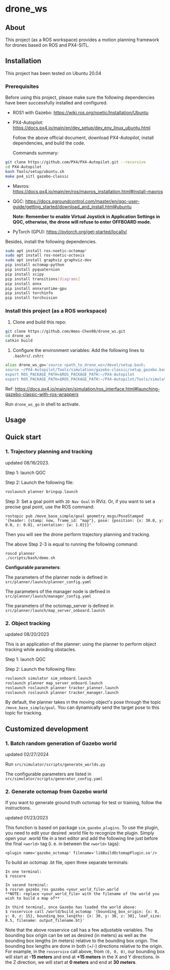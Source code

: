# **drone_ws**

## **About**

This project (as a ROS workspace) provides a motion planning framework for drones based on ROS and PX4-SITL.

## **Installation**

This project has been tested on Ubuntu 20.04

### **Prerequisites**

Before using this project, please make sure the following dependencies have been successfully installed and configured.

- ROS1 with Gazebo: https://wiki.ros.org/noetic/Installation/Ubuntu

- PX4-Autopilot: https://docs.px4.io/main/en/dev_setup/dev_env_linux_ubuntu.html

  Follow the above official document, download PX4-Autopilot, install dependencies, and build the code.

  Commands summary:

```bash
git clone https://github.com/PX4/PX4-Autopilot.git --recursive
cd PX4-Autopilot
bash Tools/setup/ubuntu.sh
make px4_sitl gazebo-classic
```

- Mavros: https://docs.px4.io/main/en/ros/mavros_installation.html#install-mavros

- QGC: https://docs.qgroundcontrol.com/master/en/qgc-user-guide/getting_started/download_and_install.html#ubuntu

  **Note: Remember to enable Virtual Joystick in Application Settings in QGC, otherwise, the drone will refuse to enter OFFBOARD mode.**

- PyTorch (GPU): https://pytorch.org/get-started/locally/

Besides, install the following dependencies.

```bash
sudo apt install ros-noetic-octomap*
sudo apt install ros-noetic-octovis
sudo apt install graphviz graphviz-dev
pip install octomap-python
pip install pyquaternion
pip install scipy
pip install transitions[diagrams]
pip install onnx
pip install onnxruntime-gpu
pip install torchinfo
pip install torchvision
```

### **Install this project (as a ROS workspace)**

1. Clone and build this repo:

```bash
git clone https://github.com/Amos-Chen98/drone_ws.git
cd drone_ws
catkin build
```

1. Configure the environment variables: Add the following lines to `.bashrc`/`.zshrc`

```bash
alias drone_ws_go='source <path_to_drone_ws>/devel/setup.bash;
source ~/PX4-Autopilot/Tools/simulation/gazebo-classic/setup_gazebo.bash ~/PX4-Autopilot ~/PX4-Autopilot/build/px4_sitl_default
export ROS_PACKAGE_PATH=$ROS_PACKAGE_PATH:~/PX4-Autopilot
export ROS_PACKAGE_PATH=$ROS_PACKAGE_PATH:~/PX4-Autopilot/Tools/simulation/gazebo-classic/sitl_gazebo-classic
```

Ref: https://docs.px4.io/main/en/simulation/ros_interface.html#launching-gazebo-classic-with-ros-wrappers

Run `drone_ws_go`  in shell to activate.

## **Usage**

## Quick start

### 1. Trajectory planning and tracking

updated 08/16/2023.

Step 1: launch QGC

Step 2: Launch the following file:

```bash
roslaunch planner bringup.launch
```

Step 3: Set a goal point with `2D Nav Goal` in RViz. Or, if you want to set a precise goal point, use the ROS command:

```
rostopic pub /move_base_simple/goal geometry_msgs/PoseStamped '{header: {stamp: now, frame_id: "map"}, pose: {position: {x: 30.0, y: 0.0, z: 0.0}, orientation: {w: 1.0}}}'
```

Then you will see the drone perform trajectory planning and tracking.

The above Step 2-3 is equal to running the following command:

```
roscd planner
./scripts/bash/demo.sh
```

**Configurable parameters**:

The parameters of the planner node is defined in `src/planner/launch/planner_config.yaml`

The parameters of the manager node is defined in `src/planner/launch/manager_config.yaml`

The parameters of the octomap_server is defined in `src/planner/launch/map_server_onboard.launch`

### 2. Object tracking

updated 08/20/2023

This is an application of the planner: using the planner to perform object tracking while avoiding obstacles.

Step 1: launch QGC

Step 2: Launch the following files:

```bash
roslaunch simulator sim_onboard.launch
roslaunch planner map_server_onboard.launch
roslaunch roslaunch planner tracker_planner.launch
roslaunch roslaunch planner tracker_manager.launch
```

By default, the planner takes in the moving object's pose through the topic `/move_base_simple/goal`. You can dynamically send the target pose to this topic for tracking.

## Customized development

### 1. Batch random generation of Gazebo world

updated 02/27/2024

Run `src/simulator/scripts/generate_worlds.py`

The configurable parameters are listed in `src/simulator/scripts/generator_config.yaml`

### **2. Generate octomap from Gazebo world**

If you want to generate ground truth octomap for test or training, follow the instructions.

updated 01/23/2023

This function is based on package `sim_gazebo_plugins`. To use the plugin, you need to edit your desired .world file to recognize the plugin. Simply open your .world file in a text editor and add the following line just before the final `<world>` tag (i. e. in between the `<world>` tags):

```
<plugin name='gazebo_octomap' filename='libBuildOctomapPlugin.so'/>
```

To build an octomap .bt file, open three separate terminals:

```
In one terminal:
$ roscore

In second terminal:
$ rosrun gazebo_ros gazebo <your_world_file>.world
**NOTE: replace <your_world_file> with the filename of the world you wish to build a map of**

In third terminal, once Gazebo has loaded the world above:
$ rosservice call /world/build_octomap '{bounding_box_origin: {x: 0, y: 0, z: 15}, bounding_box_lengths: {x: 30, y: 30, z: 30}, leaf_size: 0.5, filename: output_filename.bt}'
```

Note that the above rosservice call has a few adjustable variables. The bounding box origin can be set as desired (in meters) as well as the bounding box lengths (in meters) relative to the bounding box origin. The bounding box lengths are done in both (+/-) directions relative to the origin. For example, in the `rosservice` call above, from `(0, 0, 0)`, our bounding box will start at **-15 meters** and end at **+15 meters** in the X and Y directions. In the Z direction, we will start at **0 meters** and end at **30 meters**.

